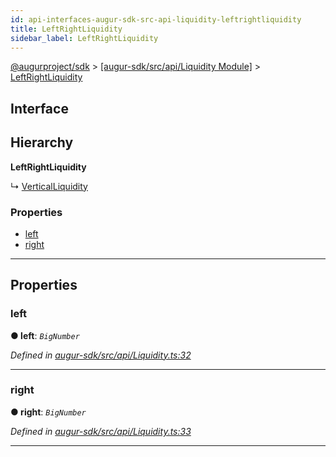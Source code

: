 ```yaml
---
id: api-interfaces-augur-sdk-src-api-liquidity-leftrightliquidity
title: LeftRightLiquidity
sidebar_label: LeftRightLiquidity
---
```


[@augurproject/sdk](api-readme.md) > [[augur-sdk/src/api/Liquidity Module]](api-modules-augur-sdk-src-api-liquidity-module.md) > [LeftRightLiquidity](api-interfaces-augur-sdk-src-api-liquidity-leftrightliquidity.md)

## Interface

## Hierarchy

**LeftRightLiquidity**

↳  [VerticalLiquidity](api-interfaces-augur-sdk-src-api-liquidity-verticalliquidity.md)

### Properties

* [left](api-interfaces-augur-sdk-src-api-liquidity-leftrightliquidity.md#left)
* [right](api-interfaces-augur-sdk-src-api-liquidity-leftrightliquidity.md#right)

---

## Properties

<a id="left"></a>

###  left

**● left**: *`BigNumber`*

*Defined in [augur-sdk/src/api/Liquidity.ts:32](https://github.com/AugurProject/augur/blob/3727cd4ec9/packages/augur-sdk/src/api/Liquidity.ts#L32)*

___
<a id="right"></a>

###  right

**● right**: *`BigNumber`*

*Defined in [augur-sdk/src/api/Liquidity.ts:33](https://github.com/AugurProject/augur/blob/3727cd4ec9/packages/augur-sdk/src/api/Liquidity.ts#L33)*

___

